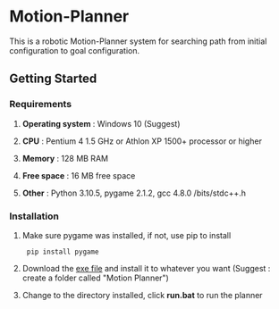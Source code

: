 # Motion-Planner

This is a robotic Motion-Planner system for searching path from initial configuration to goal configuration.

## Getting Started

### Requirements

1. **Operating system**	: Windows 10 (Suggest)

2. **CPU** : Pentium 4 1.5 GHz or Athlon XP 1500+ processor or higher

3. **Memory** : 128 MB RAM

4. **Free space** : 16 MB free space

5. **Other** : Python 3.10.5, pygame 2.1.2, gcc 4.8.0 /bits/stdc++.h 

### Installation

1. Make sure pygame was installed, if not, use pip to install

   ```
    pip install pygame 
   ```
   
2. Download the [exe file](https://github.com/hsu0602/Motion-Planner/blob/master/Motion%20Planner.exe) and install it to whatever you want (Suggest : create a folder called "Motion Planner")

3. Change to the directory installed, click **run.bat** to run the planner 
